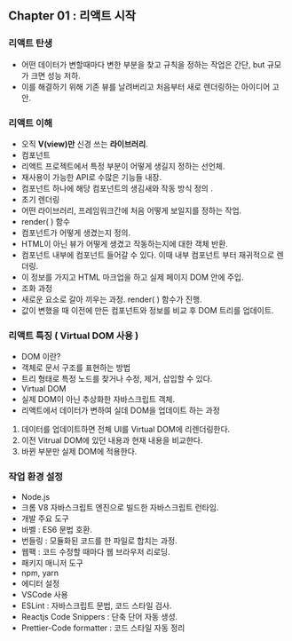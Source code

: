 ## Chapter 01 : 리액트 시작

### 리액트 탄생

- 어떤 데이터가 변할때마다 변한 부분을 찾고 규칙을 정하는 작업은 간단, but 규모가 크면 성능 저하.
- 이를 해결하기 위해 기존 뷰를 날려버리고 처음부터 새로 렌더링하는 아이디어 고안.

### 리액트 이해

- 오직 **V(view)만** 신경 쓰는 **라이브러리**.
- 컴포넌트
- 리액트 프로젝트에서 특정 부분이 어떻게 생길지 정하는 선언체.
- 재사용이 가능한 API로 수많은 기능들 내장.
- 컴포넌트 하나에 해당 컴포넌트의 생김새와 작동 방식 정의 .
- 초기 렌더링
- 어떤 라이브러리, 프레임워크간에 처음 어떻게 보일지를 정하는 작업.
- render( ) 함수
- 컴포넌트가 어떻게 생겼는지 정의.
- HTML이 아닌 뷰가 어떻게 생겼고 작동하는지에 대한 객체 반환.
- 컴포넌트 내부에 컴포넌트 들어갈 수 있다. 이때 내부 컴포넌트 부터 재귀적으로 렌더링.
- 이 정보를 가지고 HTML 마크업을 하고 실제 페이지 DOM 안에 주입.
- 조화 과정
- 새로운 요소로 갈아 끼우는 과정. render( ) 함수가 진행.
- 값이 변했을 때 이전에 만든 컴포넌트와 정보를 비교 후 DOM 트리를 업데이트.

### 리액트 특징 ( Virtual DOM 사용 )

- DOM 이란?
- 객체로 문서 구조를 표현하는 방법
- 트리 형태로 특정 노드를 찾거나 수정, 제거, 삽입할 수 있다.
- Virtual DOM
- 실제 DOM이 아닌 추상화한 자바스크립트 객체.
- 리액트에서 데이터가 변하여 실데 DOM을 업데이트 하는 과정

1. 데이터를 업데이트하면 전체 UI를 Virtual DOM에 리렌더링한다.
2. 이전 Vitrual DOM에 있던 내용과 현재 내용을 비교한다.
3. 바뀐 부분만 실제 DOM에 적용한다.

### 작업 환경 설정

- Node.js
- 크롬 V8 자바스크립트 엔진으로 빌드한 자바스크립트 런타임.
- 개발 주요 도구
- 바벨 : ES6 문법 호환.
- 번들링 : 모듈화된 코드를 한 파일로 합치는 과정.
- 웹팩 : 코드 수정할 때마다 웹 브라우저 리로딩.
- 패키지 매니저 도구
- npm, yarn
- 에디터 설정
- VSCode 사용
- ESLint : 자바스크립트 문법, 코드 스타일 검사.
- Reactjs Code Snippers : 단축 단어 자동 생성.
- Prettier-Code formatter : 코드 스타일 자동 정리
